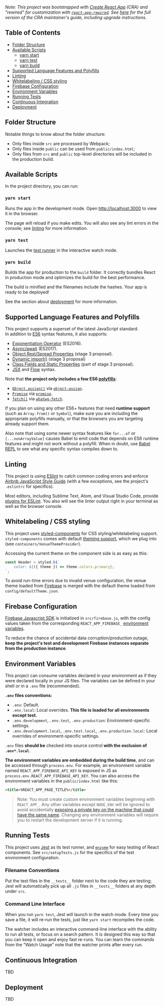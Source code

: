 _Note: This project was bootstrapped with [Create React App](https://github.com/facebookincubator/create-react-app) (CRA) and "rewired" for customization with [`react-app-rewired`](https://github.com/timarney/react-app-rewired). See [here](https://github.com/facebook/create-react-app/blob/master/packages/react-scripts/template/README.md) for the full version of the CRA maintainer's guide, including upgrade instructions._


## Table of Contents

- [Folder Structure](#folder-structure)
- [Available Scripts](#available-scripts)
  - [yarn start](#yarn-start)
  - [yarn test](#yarn-test)
  - [yarn build](#yarn-build)
- [Supported Language Features and Polyfills](#supported-language-features-and-polyfills)
- [Linting](#linting)
- [Whitelabeling / CSS styling](#whitelabeling--css-styling)
- [Firebase Configuration](#firebase-configuration)
- [Environment Variables](#environment-variables)
- [Running Tests](#running-tests)
- [Continuous Integration](#continuous-integration)
- [Deployment](#deployment)


## Folder Structure

Notable things to know about the folder structure:

* Only files inside `src` are processed by Webpack;
* Only files inside `public` can be used from `public/index.html`;
* Only files from `src` and `public` top-level directories will be included in the production build.


## Available Scripts

In the project directory, you can run:

### `yarn start`

Runs the app in the development mode. Open [http://localhost:3000](http://localhost:3000) to view it in the browser.

The page will reload if you make edits. You will also see any lint errors in the console; see [linting](#linting) for more information.

### `yarn test`

Launches the [test runner](#running-tests) in the interactive watch mode.

### `yarn build`

Builds the app for production to the `build` folder. It correctly bundles React in production mode and optimizes the build for the best performance.

The build is minified and the filenames include the hashes. Your app is ready to be deployed!

See the section about [deployment](#deployment) for more information.


## Supported Language Features and Polyfills

This project supports a superset of the latest JavaScript standard.<br>
In addition to [ES6](https://github.com/lukehoban/es6features) syntax features, it also supports:

* [Exponentiation Operator](https://github.com/rwaldron/exponentiation-operator) (ES2016).
* [Async/await](https://github.com/tc39/ecmascript-asyncawait) (ES2017).
* [Object Rest/Spread Properties](https://github.com/sebmarkbage/ecmascript-rest-spread) (stage 3 proposal).
* [Dynamic import()](https://github.com/tc39/proposal-dynamic-import) (stage 3 proposal)
* [Class Fields and Static Properties](https://github.com/tc39/proposal-class-public-fields) (part of stage 3 proposal).
* [JSX](https://facebook.github.io/react/docs/introducing-jsx.html) and [Flow](https://flowtype.org/) syntax.

Note that **the project only includes a few ES6 [polyfills](https://en.wikipedia.org/wiki/Polyfill)**:

* [`Object.assign()`](https://developer.mozilla.org/en/docs/Web/JavaScript/Reference/Global_Objects/Object/assign) via [`object-assign`](https://github.com/sindresorhus/object-assign).
* [`Promise`](https://developer.mozilla.org/en-US/docs/Web/JavaScript/Reference/Global_Objects/Promise) via [`promise`](https://github.com/then/promise).
* [`fetch()`](https://developer.mozilla.org/en/docs/Web/API/Fetch_API) via [`whatwg-fetch`](https://github.com/github/fetch).

If you plan on using any other ES6+ features that need **runtime support** (such as `Array.from()` or `Symbol`), make sure you are including the appropriate polyfills manually, or that the browsers you are targeting already support them.

Also note that using some newer syntax features like `for...of` or `[...nonArrayValue]` causes Babel to emit code that depends on ES6 runtime features and might not work without a polyfill. When in doubt, use [Babel REPL](https://babeljs.io/repl/) to see what any specific syntax compiles down to.


## Linting

This project is using [ESlint](https://eslint.org/) to catch common coding errors and enforce [Airbnb JavaScript Style Guide](https://github.com/airbnb/javascript) (with a few exceptions, see the project's `.eslintrc` for specifics).

Most editors, including Sublime Text, Atom, and Visual Studio Code, provide [plugins for ESLint](https://eslint.org/docs/user-guide/integrations). You also will see the linter output right in your terminal as well as the browser console.


## Whitelabeling / CSS styling

This project uses [styled-components](https://www.styled-components.com/) for CSS styling/whitelabeling support. `styled-components` comes with default [theming support](https://www.styled-components.com/docs/advanced#theming), which we plug into (see `containers/VenueThemeProvider`).

Accessing the current theme on the component side is as easy as this:

```js
const Header = styled.h1`
    color: ${({ theme }) => theme.colors.primary};
`;
```

To avoid run-time errors due to invalid venue configuration, the venue theme loaded from [Firebase](#firebase-configuration) is merged with the default theme loaded from `config/defaultTheme.json`.


## Firebase Configuration

[Firebase Javascript SDK](https://firebase.google.com/docs/web/setup) is initialized in `src/firebase.js`, with the config values taken from the corresponding `REACT_APP_FIREBASE_` [environment variables](#environment-variables).

To reduce the chance of accidental data corruption/production outage, **keep the project's test and development Firebase instances separate from the production instance**.


## Environment Variables

This project can consume variables declared in your environment as if they were declared locally in your JS files. The variables can be defined in your shell or in a `.env` file (recommended).

**`.env` files conventions:**

* `.env`: Default.
* `.env.local`: Local overrides. **This file is loaded for all environments except test.**
* `.env.development`, `.env.test`, `.env.production`: Environment-specific settings.
* `.env.development.local`, `.env.test.local`, `.env.production.local`: Local overrides of environment-specific settings.

`.env` files **should be** checked into source control **with the exclusion of `.env*.local`**.

**The environment variables are embedded during the build time**, and can be accessed through `process.env`. For example, an environment variable named `REACT_APP_FIREBASE_API_KEY` is exposed in JS as `process.env.REACT_APP_FIREBASE_API_KEY`. You can also access the environment variables in the `public/index.html` like this:

```html
<title>%REACT_APP_PAGE_TITLE%</title>
```

>Note: You must create custom environment variables beginning with `REACT_APP_`. Any other variables except `NODE_ENV` will be ignored to avoid accidentally [exposing a private key on the machine that could have the same name](https://github.com/facebookincubator/create-react-app/issues/865#issuecomment-252199527). Changing any environment variables will require you to restart the development server if it is running.


## Running Tests

This project uses [Jest](https://facebook.github.io/jest/) as its test runner, and [`enzyme`](https://github.com/airbnb/enzyme) for easy testing of React components. See `src/setupTests.js` for the specifics of the test environment configuration.

### Filename Conventions

Put the test files in the `__tests__` folder next to the code they are testing; Jest will automatically pick up all `.js` files in `__tests__` folders at any depth under `src`.

### Command Line Interface

When you run `yarn test`, Jest will launch in the watch mode. Every time you save a file, it will re-run the tests, just like `yarn start` recompiles the code.

The watcher includes an interactive command-line interface with the ability to run all tests, or focus on a search pattern. It is designed this way so that you can keep it open and enjoy fast re-runs. You can learn the commands from the “Watch Usage” note that the watcher prints after every run.


## Continuous Integration

TBD

## Deployment

TBD
